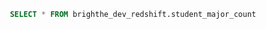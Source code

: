 ```sql student_major_count
 SELECT * FROM brighthe_dev_redshift.student_major_count
 ```
 
 <BarCh
     data={student_major_count}
     x=major
     y=student_count
     type=grouped
     labels=true
     color="#1f77b4"
     height=400
     xLabel="Major"
     yLabel="Number of Students"
     title="Distribution of Students by Major"
 />
